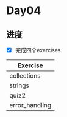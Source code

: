 # Day04

## 进度

- [x] 完成四个exercises

| Exercise       |
|----------------|
| collections    |
| strings        |
| quiz2          |
| error_handling |